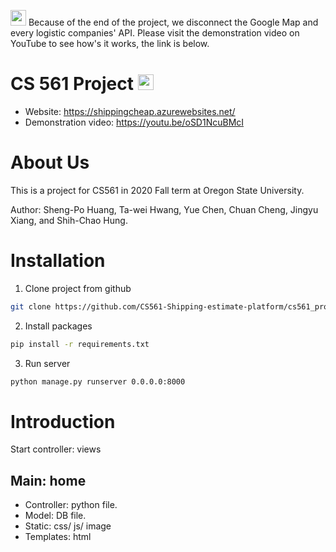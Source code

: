 <img src="https://c.tenor.com/26pNa498OS0AAAAi/warning-joypixels.gif" width="25px"> Because of the end of the project, we disconnect the Google Map and every logistic companies' API. Please visit the demonstration video on YouTube to see how's it works, the link is below.

# CS 561 Project <img src="https://shippingcheap.azurewebsites.net/static/image/logo_new.png" width="25px">
* Website: https://shippingcheap.azurewebsites.net/  
* Demonstration video: https://youtu.be/oSD1NcuBMcI

# About Us
This is a project for CS561 in 2020 Fall term at Oregon State University.

Author: Sheng-Po Huang, Ta-wei Hwang, Yue Chen, Chuan Cheng, Jingyu Xiang, and Shih-Chao Hung.

# Installation

1. Clone project from github
  ```sh
  git clone https://github.com/CS561-Shipping-estimate-platform/cs561_project.git
  ```
2. Install packages
  ```sh
  pip install -r requirements.txt
  ```
3. Run server
  ```sh
  python manage.py runserver 0.0.0.0:8000
  ```


# Introduction

Start controller: views

## Main: home
  - Controller: python file.
  - Model: DB file.
  - Static: css/ js/ image
  - Templates: html
  
  

